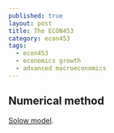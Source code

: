 ```yaml
---
published: true
layout: post
title: The ECON453
category: econ453
tags:
  - econ453
  - economics growth
  - advanced macroeconomics
---
```


##  Numerical method

 [Solow model](https://github.com/davidrpugh/numerical-methods).
